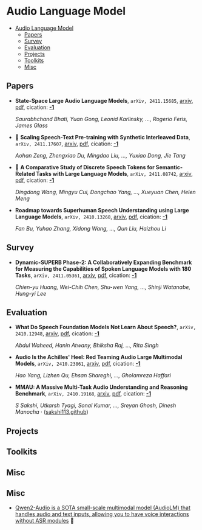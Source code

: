 # Audio Language Model

- [Audio Language Model](#audio-language-model) 
  - [Papers](#papers)
  - [Survey](#survey)
  - [Evaluation](#evaluation)
  - [Projects](#projects)
  - [Toolkits](#toolkits)
  - [Misc](#misc)


## Papers

- **State-Space Large Audio Language Models**, `arXiv, 2411.15685`, [arxiv](http://arxiv.org/abs/2411.15685v1), [pdf](http://arxiv.org/pdf/2411.15685v1.pdf), cication: [**-1**](None) 

	 *Saurabhchand Bhati, Yuan Gong, Leonid Karlinsky, ..., Rogerio Feris, James Glass*
- 🌟 **Scaling Speech-Text Pre-training with Synthetic Interleaved Data**, `arXiv, 2411.17607`, [arxiv](http://arxiv.org/abs/2411.17607v1), [pdf](http://arxiv.org/pdf/2411.17607v1.pdf), cication: [**-1**](None) 

	 *Aohan Zeng, Zhengxiao Du, Mingdao Liu, ..., Yuxiao Dong, Jie Tang*
- 🌟 **A Comparative Study of Discrete Speech Tokens for Semantic-Related Tasks 
  with Large Language Models**, `arXiv, 2411.08742`, [arxiv](http://arxiv.org/abs/2411.08742v1), [pdf](http://arxiv.org/pdf/2411.08742v1.pdf), cication: [**-1**](None) 

	 *Dingdong Wang, Mingyu Cui, Dongchao Yang, ..., Xueyuan Chen, Helen Meng*
- **Roadmap towards Superhuman Speech Understanding using Large Language 
  Models**, `arXiv, 2410.13268`, [arxiv](http://arxiv.org/abs/2410.13268v1), [pdf](http://arxiv.org/pdf/2410.13268v1.pdf), cication: [**-1**](None)

	 *Fan Bu, Yuhao Zhang, Xidong Wang, ..., Qun Liu, Haizhou Li*

## Survey

- **Dynamic-SUPERB Phase-2: A Collaboratively Expanding Benchmark for 
  Measuring the Capabilities of Spoken Language Models with 180 Tasks**, `arXiv, 2411.05361`, [arxiv](http://arxiv.org/abs/2411.05361v1), [pdf](http://arxiv.org/pdf/2411.05361v1.pdf), cication: [**-1**](None) 

	 *Chien-yu Huang, Wei-Chih Chen, Shu-wen Yang, ..., Shinji Watanabe, Hung-yi Lee*

## Evaluation

- **What Do Speech Foundation Models Not Learn About Speech?**, `arXiv, 2410.12948`, [arxiv](http://arxiv.org/abs/2410.12948v1), [pdf](http://arxiv.org/pdf/2410.12948v1.pdf), cication: [**-1**](None) 

	 *Abdul Waheed, Hanin Atwany, Bhiksha Raj, ..., Rita Singh*
- **Audio Is the Achilles' Heel: Red Teaming Audio Large Multimodal Models**, `arXiv, 2410.23861`, [arxiv](http://arxiv.org/abs/2410.23861v1), [pdf](http://arxiv.org/pdf/2410.23861v1.pdf), cication: [**-1**](None) 

	 *Hao Yang, Lizhen Qu, Ehsan Shareghi, ..., Gholamreza Haffari*
- **MMAU: A Massive Multi-Task Audio Understanding and Reasoning Benchmark**, `arXiv, 2410.19168`, [arxiv](http://arxiv.org/abs/2410.19168v1), [pdf](http://arxiv.org/pdf/2410.19168v1.pdf), cication: [**-1**](None) 

	 *S Sakshi, Utkarsh Tyagi, Sonal Kumar, ..., Sreyan Ghosh, Dinesh Manocha* · ([sakshi113.github](https://sakshi113.github.io/mmau_homepage/))

## Projects


## Toolkits


## Misc
## Misc
- [Qwen2-Audio is a SOTA small-scale multimodal model (AudioLM) that handles audio and text inputs, allowing you to have voice interactions without ASR modules](https://huggingface.co/NexaAIDev/Qwen2-Audio-7B-GGUF)  🤗 